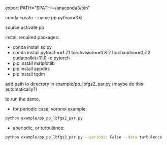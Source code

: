 export PATH="$PATH:~/anaconda3/bin"  

conda create --name pp python=3.6  

source activate pp  

install required packages:  
- conda install scipy  
- conda install pytorch==1.7.1 torchvision==0.8.2 torchaudio==0.7.2 cudatoolkit=11.0 -c pytorch  
- pip install matplotlib  
- pip install appdirs  
- pip install tqdm  

add path to directory in example/pp_lbfgs2_par.py (maybe do this automatically?)  

to run the demo, 
* for periodic case, voronoi example:
```bash
python example/pp_pp_lbfgs2_par.py
```
* aperiodic, or turbulence:
```bash
python example/pp_pp_lbfgs2_par.py --periodic False --data turbulence
```






